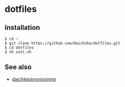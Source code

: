 # dotfiles

## Installation

```
$ cd ~
$ git clone https://github.com/daichike/dotfiles.git
$ cd dotfiles
$ sh init.sh
```

## See also

* [daichike/provisioning](https://github.com/daichike/provisioning)

